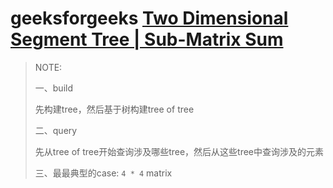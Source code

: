 # geeksforgeeks [Two Dimensional Segment Tree | Sub-Matrix Sum](https://www.geeksforgeeks.org/two-dimensional-segment-tree-sub-matrix-sum/)



> NOTE:
>
> 一、build
>
> 先构建tree，然后基于树构建tree of tree
>
> 二、query
>
> 先从tree of tree开始查询涉及哪些tree，然后从这些tree中查询涉及的元素
>
> 三、最最典型的case: `4 * 4` matrix